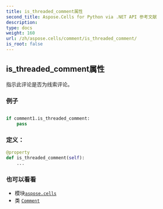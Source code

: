 ```yaml
---
title: is_threaded_comment属性
second_title: Aspose.Cells for Python via .NET API 参考文献
description:
type: docs
weight: 160
url: /zh/aspose.cells/comment/is_threaded_comment/
is_root: false
---
```

## is_threaded_comment属性

指示此评论是否为线索评论。

### 例子

```python

if comment1.is_threaded_comment:
    pass

```
### 定义：
```python
@property
def is_threaded_comment(self):
    ...
```

### 也可以看看
* 模块[`aspose.cells`](../../)
* 类 [`Comment`](/cells/python-net/zh/aspose.cells/comment)
